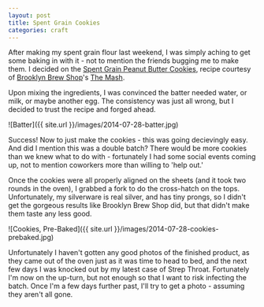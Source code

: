 ```yaml
---
layout: post
title: Spent Grain Cookies
categories: craft
---
```


After making my spent grain flour last weekend, I was simply aching to get some baking in with it - not to mention the friends bugging me to make them. I decided on the [Spent Grain Peanut Butter Cookies](http://brooklynbrewshop.com/themash/recipe-spent-grain-peanut-butter-cookies/), recipe courtesy of [Brooklyn Brew Shop](http://brooklynbrewshop.com/)'s [The Mash](http://brooklynbrewshop.com/themash).

Upon mixing the ingredients, I was convinced the batter needed water, or milk, or maybe another egg. The consistency was just all wrong, but I decided to trust the recipe and forged ahead.

![Batter]({{ site.url }}/images/2014-07-28-batter.jpg)

Success! Now to just make the cookies - this was going decievingly easy. And did I mention this was a double batch? There would be more cookies than we knew what to do with - fortunately I had some social events coming up, not to mention coworkers more than willing to 'help out.'

Once the cookies were all properly aligned on the sheets (and it took two rounds in the oven), I grabbed a fork to do the cross-hatch on the tops. Unfortunately, my silverware is real silver, and has tiny prongs, so I didn't get the gorgeous results like Brooklyn Brew Shop did, but that didn't make them taste any less good.

![Cookies, Pre-Baked]({{ site.url }}/images/2014-07-28-cookies-prebaked.jpg)

Unfortunately I haven't gotten any good photos of the finished product, as they came out of the oven just as it was time to head to bed, and the next few days I was knocked out by my latest case of Strep Throat. Fortunately I'm now on the up-turn, but not enough so that I want to risk infecting the batch. Once I'm a few days further past, I'll try to get a photo - assuming they aren't all gone.